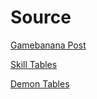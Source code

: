 # Source

[Gamebanana Post](https://gamebanana.com/posts/11793083)

[Skill Tables](https://docs.google.com/spreadsheets/d/1qqAH0bFeck0k_BcItcgH3xrV7uCryBwTVerv-iA8Ynw/edit?usp=sharing)

[Demon Tables](https://docs.google.com/spreadsheets/d/15W1WpIfx-h9wYEmXlnPiPTpgAAlsWZ7-M8xiwhVzAN8/edit?usp=sharing)
